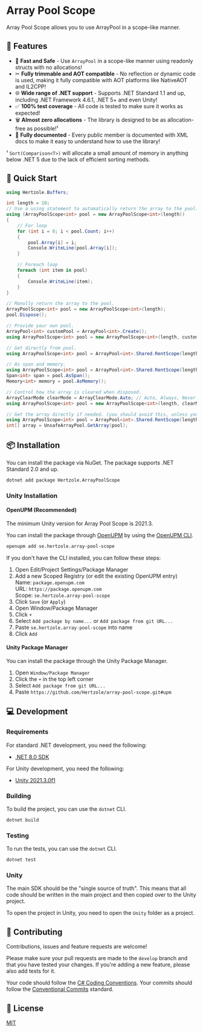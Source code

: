 # Array Pool Scope

Array Pool Scope allows you to use ArrayPool in a scope-like manner.

## 🌟 Features
- 🚀 **Fast and Safe** - Use `ArrayPool` in a scope-like manner using readonly structs with no allocations!
- ✂ **Fully trimmable and AOT compatible** - No reflection or dynamic code is used, making it fully compatible with AOT platforms like NativeAOT and IL2CPP!
- 🌐 **Wide range of .NET support** - Supports .NET Standard 1.1 and up, including .NET Framework 4.6.1, .NET 5+ and even Unity!
- ✅ **100% test coverage** - All code is tested to make sure it works as expected!
- 🗑 **Almost zero allocations** - The library is designed to be as allocation-free as possible!¹
- 📕 **Fully documented** - Every public member is documented with XML docs to make it easy to understand how to use the library!

¹ `Sort(Comparison<T>)` will allocate a small amount of memory in anything below .NET 5 due to the lack of efficient sorting methods. 

## 💨 Quick Start

```csharp
using Hertzole.Buffers;

int length = 10;
// Use a using statement to automatically return the array to the pool.
using (ArrayPoolScope<int> pool = new ArrayPoolScope<int>(length))
{
    // For loop
    for (int i = 0; i < pool.Count; i++)
    {
        pool.Array[i] = i;
        Console.WriteLine(pool.Array[i]);
    }

    // Foreach loop
    foreach (int item in pool)
    {
        Console.WriteLine(item);
    }
}

// Manully return the array to the pool.
ArrayPoolScope<int> pool = new ArrayPoolScope<int>(length);
pool.Dispose();

// Provide your own pool.
ArrayPool<int> customPool = ArrayPool<int>.Create();
using ArrayPoolScope<int> pool = new ArrayPoolScope<int>(length, customPool);

// Get directly from pool.
using ArrayPoolScope<int> pool = ArrayPool<int>.Shared.RentScope(length);

// As span and memory.
using ArrayPoolScope<int> pool = ArrayPool<int>.Shared.RentScope(length);
Span<int> span = pool.AsSpan();
Memory<int> memory = pool.AsMemory();

// Control how the array is cleared when disposed.
ArrayClearMode clearMode = ArrayClearMode.Auto; // Auto, Always, Never
using ArrayPoolScope<int> pool = new ArrayPoolScope<int>(length, clearMode);

// Get the array directly if needed. (you should avoid this, unless you really need the array)
using ArrayPoolScope<int> pool = ArrayPool<int>.Shared.RentScope(length);
int[] array = UnsafeArrayPool.GetArray(pool);
```

## 📦 Installation

You can install the package via NuGet. The package supports .NET Standard 2.0 and up.

```bash
dotnet add package Hertzole.ArrayPoolScope
```

### Unity Installation

#### OpenUPM (Recommended)

The minimum Unity version for Array Pool Scope is 2021.3.

You can install the package through [OpenUPM](https://openupm.com/) by using the [OpenUPM CLI](https://github.com/openupm/openupm-cli#openupm-cli).

```bash
openupm add se.hertzole.array-pool-scope
```

If you don't have the CLI installed, you can follow these steps:

1. Open Edit/Project Settings/Package Manager
2. Add a new Scoped Registry (or edit the existing OpenUPM entry)   
     Name: `package.openupm.com`  
     URL: `https://package.openupm.com`  
     Scope: `se.hertzole.array-pool-scope`
3. Click `Save` (or `Apply`)
4. Open Window/Package Manager
5. Click `+`
6. Select `Add package by name...` or `Add package from git URL...`
7. Paste `se.hertzole.array-pool-scope` into name 
8. Click `Add`

#### Unity Package Manager

You can install the package through the Unity Package Manager.

1. Open `Window/Package Manager`
2. Click the `+` in the top left corner
3. Select `Add package from git URL...`
4. Paste `https://github.com/Hertzole/array-pool-scope.git#upm`

## 💻 Development

### Requirements

For standard .NET development, you need the following:
- [.NET 8.0 SDK](https://dotnet.microsoft.com/en-us/download/dotnet/8.0)

For Unity development, you need the following:
- [Unity 2021.3.0f1](https://unity.com/releases/editor/whats-new/2021.3.0)

### Building

To build the project, you can use the `dotnet` CLI.

```bash
dotnet build
```

### Testing

To run the tests, you can use the `dotnet` CLI.

```bash
dotnet test
```

### Unity

The main SDK should be the "single source of truth". This means that all code should be written in the main project and then copied over to the Unity project. 

To open the project in Unity, you need to open the `Unity` folder as a project.

## 🤝 Contributing

Contributions, issues and feature requests are welcome!

Please make sure your pull requests are made to the `develop` branch and that you have tested your changes. If you're adding a new feature, please also add tests for it.

Your code should follow the [C# Coding Conventions](https://docs.microsoft.com/en-us/dotnet/csharp/programming-guide/inside-a-program/coding-conventions). Your commits should follow the [Conventional Commits](https://www.conventionalcommits.org/en/v1.0.0/) standard.

## 📃 License

[MIT](https://github.com/Hertzole/array-pool-scope/blob/master/LICENSE)